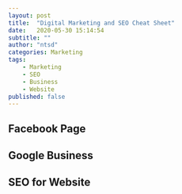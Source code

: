 ```yaml
---
layout: post
title:  "Digital Marketing and SEO Cheat Sheet"
date:   2020-05-30 15:14:54
subtitle: ""
author: "ntsd"
categories: Marketing
tags:
    - Marketing
    - SEO
    - Business
    - Website
published: false
---
```


## Facebook Page

## Google Business

## SEO for Website
